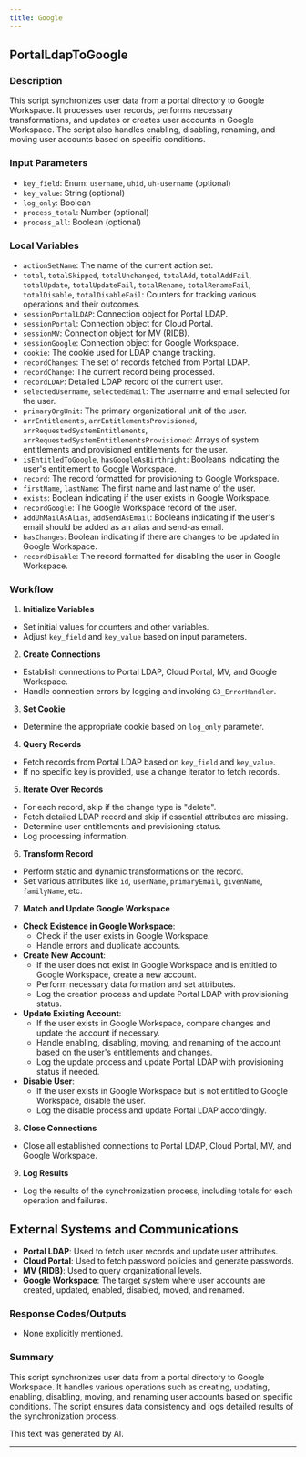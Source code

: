 ```yaml
---
title: Google
---
```


## PortalLdapToGoogle
 ### Description
This script synchronizes user data from a portal directory to Google Workspace. It processes user records, performs necessary transformations, and updates or creates user accounts in Google Workspace. The script also handles enabling, disabling, renaming, and moving user accounts based on specific conditions.

### Input Parameters
- `key_field`: Enum: `username`, `uhid`, `uh-username` (optional)
- `key_value`: String (optional)
- `log_only`: Boolean
- `process_total`: Number (optional)
- `process_all`: Boolean (optional)

### Local Variables
- `actionSetName`: The name of the current action set.
- `total`, `totalSkipped`, `totalUnchanged`, `totalAdd`, `totalAddFail`, `totalUpdate`, `totalUpdateFail`, `totalRename`, `totalRenameFail`, `totalDisable`, `totalDisableFail`: Counters for tracking various operations and their outcomes.
- `sessionPortalLDAP`: Connection object for Portal LDAP.
- `sessionPortal`: Connection object for Cloud Portal.
- `sessionMV`: Connection object for MV (RIDB).
- `sessionGoogle`: Connection object for Google Workspace.
- `cookie`: The cookie used for LDAP change tracking.
- `recordChanges`: The set of records fetched from Portal LDAP.
- `recordChange`: The current record being processed.
- `recordLDAP`: Detailed LDAP record of the current user.
- `selectedUsername`, `selectedEmail`: The username and email selected for the user.
- `primaryOrgUnit`: The primary organizational unit of the user.
- `arrEntitlements`, `arrEntitlementsProvisioned`, `arrRequestedSystemEntitlements`, `arrRequestedSystemEntitlementsProvisioned`: Arrays of system entitlements and provisioned entitlements for the user.
- `isEntitledToGoogle`, `hasGoogleAsBirthright`: Booleans indicating the user's entitlement to Google Workspace.
- `record`: The record formatted for provisioning to Google Workspace.
- `firstName`, `lastName`: The first name and last name of the user.
- `exists`: Boolean indicating if the user exists in Google Workspace.
- `recordGoogle`: The Google Workspace record of the user.
- `addUhMailAsAlias`, `addSendAsEmail`: Booleans indicating if the user's email should be added as an alias and send-as email.
- `hasChanges`: Boolean indicating if there are changes to be updated in Google Workspace.
- `recordDisable`: The record formatted for disabling the user in Google Workspace.

### Workflow
1. **Initialize Variables**
- Set initial values for counters and other variables.
- Adjust `key_field` and `key_value` based on input parameters.

2. **Create Connections**
- Establish connections to Portal LDAP, Cloud Portal, MV, and Google Workspace.
- Handle connection errors by logging and invoking `G3_ErrorHandler`.

3. **Set Cookie**
- Determine the appropriate cookie based on `log_only` parameter.

4. **Query Records**
- Fetch records from Portal LDAP based on `key_field` and `key_value`.
- If no specific key is provided, use a change iterator to fetch records.

5. **Iterate Over Records**
- For each record, skip if the change type is "delete".
- Fetch detailed LDAP record and skip if essential attributes are missing.
- Determine user entitlements and provisioning status.
- Log processing information.

6. **Transform Record**
- Perform static and dynamic transformations on the record.
- Set various attributes like `id`, `userName`, `primaryEmail`, `givenName`, `familyName`, etc.

7. **Match and Update Google Workspace**
- **Check Existence in Google Workspace**:
    - Check if the user exists in Google Workspace.
    - Handle errors and duplicate accounts.
- **Create New Account**:
    - If the user does not exist in Google Workspace and is entitled to Google Workspace, create a new account.
    - Perform necessary data formation and set attributes.
    - Log the creation process and update Portal LDAP with provisioning status.
- **Update Existing Account**:
    - If the user exists in Google Workspace, compare changes and update the account if necessary.
    - Handle enabling, disabling, moving, and renaming of the account based on the user's entitlements and changes.
    - Log the update process and update Portal LDAP with provisioning status if needed.
- **Disable User**:
    - If the user exists in Google Workspace but is not entitled to Google Workspace, disable the user.
    - Log the disable process and update Portal LDAP accordingly.

8. **Close Connections**
- Close all established connections to Portal LDAP, Cloud Portal, MV, and Google Workspace.

9. **Log Results**
- Log the results of the synchronization process, including totals for each operation and failures.

## External Systems and Communications
- **Portal LDAP**: Used to fetch user records and update user attributes.
- **Cloud Portal**: Used to fetch password policies and generate passwords.
- **MV (RIDB)**: Used to query organizational levels.
- **Google Workspace**: The target system where user accounts are created, updated, enabled, disabled, moved, and renamed.

### Response Codes/Outputs
- None explicitly mentioned.

### Summary
This script synchronizes user data from a portal directory to Google Workspace. It handles various operations such as creating, updating, enabling, disabling, moving, and renaming user accounts based on specific conditions. The script ensures data consistency and logs detailed results of the synchronization process. 

This text was generated by AI. 

 --- 